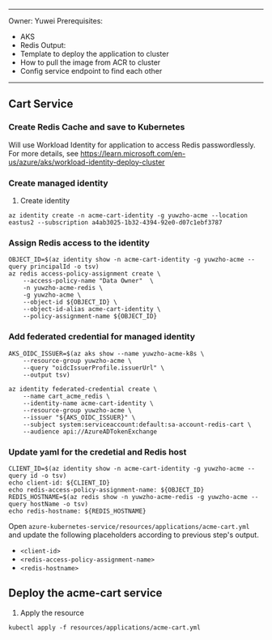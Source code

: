 
---
Owner: Yuwei
Prerequisites:
- AKS
- Redis
Output:
- Template to deploy the application to cluster
- How to pull the image from ACR to cluster
- Config service endpoint to find each other
---

## Cart Service

### Create Redis Cache and save to Kubernetes

Will use Workload Identity for application to access Redis passwordlessly. For more details, see https://learn.microsoft.com/en-us/azure/aks/workload-identity-deploy-cluster

### Create managed identity

1. Create identity

```
az identity create -n acme-cart-identity -g yuwzho-acme --location eastus2 --subscription a4ab3025-1b32-4394-92e0-d07c1ebf3787
```

### Assign Redis access to the identity

```
OBJECT_ID=$(az identity show -n acme-cart-identity -g yuwzho-acme --query principalId -o tsv)
az redis access-policy-assignment create \
    --access-policy-name "Data Owner"  \
    -n yuwzho-acme-redis \
    -g yuwzho-acme \
    --object-id ${OBJECT_ID} \
    --object-id-alias acme-cart-identity \
    --policy-assignment-name ${OBJECT_ID}
```

### Add federated credential for managed identity

```
AKS_OIDC_ISSUER=$(az aks show --name yuwzho-acme-k8s \
    --resource-group yuwzho-acme \
    --query "oidcIssuerProfile.issuerUrl" \
    --output tsv)

az identity federated-credential create \
    --name cart_acme_redis \
    --identity-name acme-cart-identity \
    --resource-group yuwzho-acme \
    --issuer "${AKS_OIDC_ISSUER}" \
    --subject system:serviceaccount:default:sa-account-redis-cart \
    --audience api://AzureADTokenExchange
```


### Update yaml for the credetial and Redis host
```
CLIENT_ID=$(az identity show -n acme-cart-identity -g yuwzho-acme --query id -o tsv)
echo client-id: ${CLIENT_ID}
echo redis-access-policy-assignment-name: ${OBJECT_ID}
REDIS_HOSTNAME=$(az redis show -n yuwzho-acme-redis -g yuwzho-acme --query hostName -o tsv)
echo redis-hostname: ${REDIS_HOSTNAME}
```

Open `azure-kubernetes-service/resources/applications/acme-cart.yml` and update the following placeholders according to previous step's output.
- `<client-id>`
- `<redis-access-policy-assignment-name>`
- `<redis-hostname>`

## Deploy the acme-cart service

1. Apply the resource
```
kubectl apply -f resources/applications/acme-cart.yml
```
